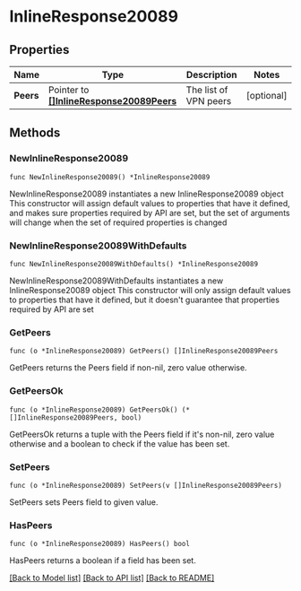 # InlineResponse20089

## Properties

Name | Type | Description | Notes
------------ | ------------- | ------------- | -------------
**Peers** | Pointer to [**[]InlineResponse20089Peers**](InlineResponse20089Peers.md) | The list of VPN peers | [optional] 

## Methods

### NewInlineResponse20089

`func NewInlineResponse20089() *InlineResponse20089`

NewInlineResponse20089 instantiates a new InlineResponse20089 object
This constructor will assign default values to properties that have it defined,
and makes sure properties required by API are set, but the set of arguments
will change when the set of required properties is changed

### NewInlineResponse20089WithDefaults

`func NewInlineResponse20089WithDefaults() *InlineResponse20089`

NewInlineResponse20089WithDefaults instantiates a new InlineResponse20089 object
This constructor will only assign default values to properties that have it defined,
but it doesn't guarantee that properties required by API are set

### GetPeers

`func (o *InlineResponse20089) GetPeers() []InlineResponse20089Peers`

GetPeers returns the Peers field if non-nil, zero value otherwise.

### GetPeersOk

`func (o *InlineResponse20089) GetPeersOk() (*[]InlineResponse20089Peers, bool)`

GetPeersOk returns a tuple with the Peers field if it's non-nil, zero value otherwise
and a boolean to check if the value has been set.

### SetPeers

`func (o *InlineResponse20089) SetPeers(v []InlineResponse20089Peers)`

SetPeers sets Peers field to given value.

### HasPeers

`func (o *InlineResponse20089) HasPeers() bool`

HasPeers returns a boolean if a field has been set.


[[Back to Model list]](../README.md#documentation-for-models) [[Back to API list]](../README.md#documentation-for-api-endpoints) [[Back to README]](../README.md)


